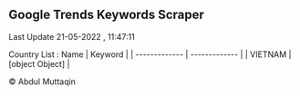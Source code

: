 

## Google Trends Keywords Scraper 
 
Last Update 21-05-2022 , 11:47:11

Country List :
 Name  | Keyword |
| ------------- | ------------- |
| VIETNAM | [object Object] |



© Abdul Muttaqin 
